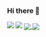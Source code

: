 ### Hi there 👋

<!-- [![42 Profile Card](https://1337-readme.vercel.app/api/profile?cursus=42cursus&dark=true&login=obelkhad)](https://github.com/mohouyizme/1337-readme) -->

<img src="https://badge42.vercel.app/api/v2/cl5chp2a0010209l7nx7q6lnn/stats?cursusId=21&coalitionId=75" />
<img src="https://badge42.vercel.app/api/v2/cl5chp2a0010209l7nx7q6lnn/project/2587814" />

<a href="https://github.com/osamabel?tab=repositories">
  <img align="center" src="https://github-readme-stats.vercel.app/api/top-langs/?username=osamabel&theme=dark"/>
</a>
<a href="https://github.com/osamabel?tab=repositories">
 <img align="center" src="https://github-readme-stats.vercel.app/api?username=osamabel&line_height=40&show_icons=true&theme=dark">
</a>
